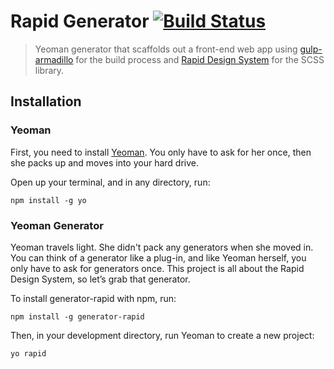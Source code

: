 # Rapid Generator [![Build Status](https://travis.innovate.ibm.com/mcpaul/generator-rapid.svg?token=zyKr4q1yXhTxTRCi32JS)](https://travis.innovate.ibm.com/mcpaul/generator-rapid)

> Yeoman generator that scaffolds out a front-end web app using [gulp-armadillo](https://github.com/Snugug/gulp-armadillo) for the build process and [Rapid Design System](https://github.ibm.com/Whitewater/rapid) for the SCSS library.

## Installation

### Yeoman

First, you need to install [Yeoman](http://yeoman.io). You only have to ask for her once, then she packs up and moves into your hard drive.

Open up your terminal, and in any directory, run:
```
npm install -g yo
```

### Yeoman Generator

Yeoman travels light. She didn't pack any generators when she moved in. You can think of a generator like a plug-in, and like Yeoman herself, you only have to ask for generators once. This project is all about the Rapid Design System, so let’s grab that generator.

To install generator-rapid with npm, run:
```
npm install -g generator-rapid
```

Then, in your development directory, run Yeoman to create a new project:
```
yo rapid
```
